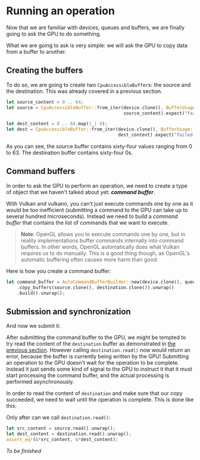 # Running an operation

Now that we are familiar with devices, queues and buffers, we are finally going to ask the GPU
to do something.

What we are going to ask is very simple: we will ask the GPU to copy data from a buffer to another.

## Creating the buffers

To do so, we are going to create two `CpuAccessibleBuffer`s: the source and the destination. This
was already covered in a previous section.

```rust
let source_content = 0 .. 64;
let source = CpuAccessibleBuffer::from_iter(device.clone(), BufferUsage::all(), Some(queue.family()),
                                            source_content).expect("failed to create buffer");

let dest_content = 0 .. 64.map(|_| 0);
let dest = CpuAccessibleBuffer::from_iter(device.clone(), BufferUsage::all(), Some(queue.family()),
                                          dest_content).expect("failed to create buffer");
```

As you can see, the source buffer contains sixty-four values ranging from 0 to 63. The destination
buffer contains sixty-four 0s.

## Command buffers

In order to ask the GPU to perform an operation, we need to create a type of object that we
haven't talked about yet: ***command buffer***.

With Vulkan and vulkano, you can't just execute commands one by one as it would be too inefficient
(submitting a command to the GPU can take up to several hundred microseconds). Instead we
need to build a *command buffer* that contains the list of commands that we want to execute.

> **Note**: OpenGL allows you to execute commands one by one, but in reality implementations buffer
> commands internally into command buffers. In other words, OpenGL automatically does what Vulkan
> requires us to do manually. This is a good thing though, as OpenGL's automatic buffering often
> causes more harm than good.

Here is how you create a command buffer:

```rust
let command_buffer = AutoCommandBufferBuilder::new(device.clone(), queue.family()).unwrap()
    .copy_buffers(source.clone(), destination.clone()).unwrap()
    .build().unwrap();
```

## Submission and synchronization

And now we submit it:



After submitting the command buffer to the GPU, we might be tempted to try read the content of the
`destination` buffer as demonstrated in [the previous section](/guide/buffer-creation). However
calling `destination.read()` now would return an error, because the buffer is currently being
written by the GPU! Submitting an operation to the GPU doesn't wait for the operation to be
complete. Instead it just sends some kind of signal to the GPU to instruct it that it must start
processing the command buffer, and the actual processing is performed asynchronously.

In order to read the content of `destination` and make sure that our copy succeeded, we need to
wait until the operation is complete. This is done like this:



Only after can we call `destination.read()`:

```rust
let src_content = source.read().unwrap();
let dest_content = destination.read().unwrap();
assert_eq!(&*src_content, &*dest_content);
```

*To be finished*
